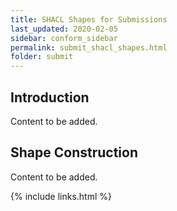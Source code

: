 ```yaml
---
title: SHACL Shapes for Submissions
last_updated: 2020-02-05
sidebar: conform_sidebar
permalink: submit_shacl_shapes.html
folder: submit
---
```


## Introduction

<font class='toBeAdded'>Content to be added.</font>

## Shape Construction

<font class='toBeAdded'>Content to be added.</font>

{% include links.html %}

